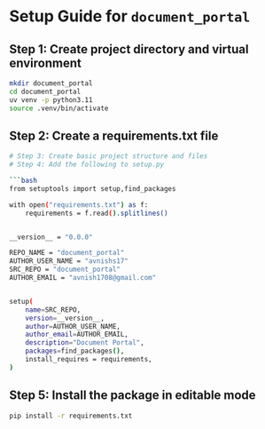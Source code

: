 
# Setup Guide for `document_portal`

## Step 1: Create project directory and virtual environment

```bash
mkdir document_portal
cd document_portal
uv venv -p python3.11
source .venv/bin/activate
```

## Step 2: Create a requirements.txt file

```bash
# Step 3: Create basic project structure and files
# Step 4: Add the following to setup.py

```bash
from setuptools import setup,find_packages

with open("requirements.txt") as f:
    requirements = f.read().splitlines()


__version__ = "0.0.0"

REPO_NAME = "document_portal"
AUTHOR_USER_NAME = "avnishs17"
SRC_REPO = "document_portal"
AUTHOR_EMAIL = "avnish1708@gmail.com"


setup(
    name=SRC_REPO,
    version=__version__,
    author=AUTHOR_USER_NAME,
    author_email=AUTHOR_EMAIL,
    description="Document Portal",
    packages=find_packages(),
    install_requires = requirements,
)
```

## Step 5: Install the package in editable mode

```bash
pip install -r requirements.txt
```
